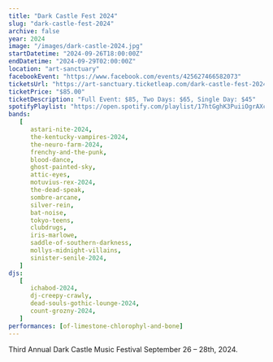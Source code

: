 ```yaml
---
title: "Dark Castle Fest 2024"
slug: "dark-castle-fest-2024"
archive: false
year: 2024
image: "/images/dark-castle-2024.jpg"
startDatetime: "2024-09-26T18:00:00Z"
endDatetime: "2024-09-29T02:00:00Z"
location: "art-sanctuary"
facebookEvent: "https://www.facebook.com/events/425627466582073"
ticketsUrl: "https://art-sanctuary.ticketleap.com/dark-castle-fest-2024"
ticketPrice: "$85.00"
ticketDescription: "Full Event: $85, Two Days: $65, Single Day: $45"
spotifyPlaylist: "https://open.spotify.com/playlist/17htGghK3PuiiOgrAXcAPe"
bands:
   [
      astari-nite-2024,
      the-kentucky-vampires-2024,
      the-neuro-farm-2024,
      frenchy-and-the-punk,
      blood-dance,
      ghost-painted-sky,
      attic-eyes,
      motuvius-rex-2024,
      the-dead-speak,
      sombre-arcane,
      silver-rein,
      bat-noise,
      tokyo-teens,
      clubdrugs,
      iris-marlowe,
      saddle-of-southern-darkness,
      mollys-midnight-villains,
      sinister-senile-2024,
   ]
djs:
   [
      ichabod-2024,
      dj-creepy-crawly,
      dead-souls-gothic-lounge-2024,
      count-grozny-2024,
   ]
performances: [of-limestone-chlorophyl-and-bone]
---
```


Third Annual Dark Castle Music Festival September 26 – 28th, 2024.
